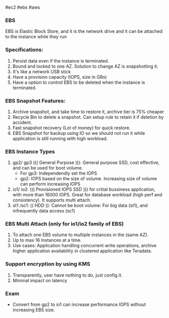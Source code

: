 #ec2 #ebs #aws 

### EBS
EBS is Elastic Block Store, and it is the network drive and it can be attached to the instance while they run

### Specifications:
1. Persist data even if the instance is terminated.
2. Bound and locked to one AZ. Solution to change AZ is snapshotting it.
3. It's like a network USB stick
4. Have a provision capacity (IOPS, size in GBs)
5. Have a option to control EBS to be deleted when the instance is terminated.

### EBS Snapshot Features:
1. Archive snapshot, and take time to restore it, archive tier is 75% cheaper
2. Recycle Bin to delete a snapshot. Can setup rule to retain it if deletion by accident.
3. Fast snapshot recovery (Lot of money) for quick restore.
4. EBS Snapshot for backup using IO so we should not run it while application is still running with high workload.

### EBS Instance Types
1. gp2/ gp3 ((( General Purpose ))): General purpose SSD, cost effective, and can be used for boot volume. 
   - For gp3: Independendly set the IOPS
   - gp2: IOPS based on the size of volume. Increasing size of volume can perform increasing IOPS
2. io1/ io2: ((( Provisioned IOPS SSD ))) for critial bussiness application, with more than 16000 IOPS. Great for database workload (high perf and consistency). It supports multi attach.
3. st1 /sc1: (( HDD )): Cannot be boot volume: For big data (st1), and infrequently data access (sc1)

### EBS Multi Attach (only for io1/io2 family of EBS)
1. To attach one EBS volume to multiple instances in the (same AZ).
2. Up to max 16 Instances at a time.
3. Use cases: Application handling concurrent write operations, archive higher application availability in clustered application like Teradata. 

### Support encryption by using KMS
1. Transparently, user have nothing to do, just config it.
2. Minimal impact on latency

### Exam
- Convert from gp2 to io1 can increase performance IOPS without increasing EBS size.
